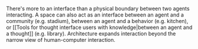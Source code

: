 ---
---

There's more to an interface than a physical boundary between two agents interacting. A space can also act as an interface between an agent and a community (e.g. stadium), between an agent and a behavior (e.g. kitchen), or [[Tools for thought interface users with knowledge|between an agent and a thought]] (e.g. library). Architecture expands interaction beyond the narrow view of human-computer interaction.